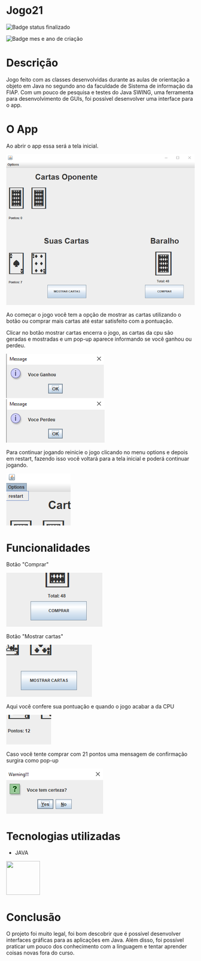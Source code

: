 # Jogo21

![Badge status finalizado](https://img.shields.io/badge/Status-Finalizado-success?style=for-the-badge)

![Badge mes e ano de criação](https://img.shields.io/badge/Release_Date-04/2023-informational?style=for-the-badge)


# Descrição
Jogo feito com as classes desenvolvidas durante as aulas de orientação a objeto em Java no segundo ano da faculdade de Sistema de informação da FIAP. Com um pouco de pesquisa e testes do Java SWING, uma ferramenta para desenvolvimento de GUIs, foi possível desenvolver uma interface para o app.

# O App

Ao abrir o app essa será a tela inicial.

![Img Tela inicial jogo 21](https://github.com/VituHonda/Jogo21/blob/main/Jogo21Img/TelaInicial.png)

Ao começar o jogo você tem a opção de mostrar as cartas utilizando o botão ou comprar mais cartas até estar satisfeito com a pontuação.

Clicar no botão mostrar cartas encerra o jogo, as cartas da cpu são geradas e mostradas e um pop-up aparece informando se você ganhou ou perdeu.

![Pop-up com mensagem de ganhou](https://github.com/VituHonda/Jogo21/blob/main/Jogo21Img/MensagemGanhou.png)
![Pop-up com mensagem de perdeu](https://github.com/VituHonda/Jogo21/blob/main/Jogo21Img/MensagemPerdeu.png)

Para continuar jogando reinicie o jogo clicando no menu options e depois em restart, fazendo isso você voltará para a tela inicial e poderá continuar jogando.

![Imagem menu options com a opçao restart](https://github.com/VituHonda/Jogo21/blob/main/Jogo21Img/BotaoRestart.png)

# Funcionalidades

Botão "Comprar" 

![Imagem botão comprar](https://github.com/VituHonda/Jogo21/blob/main/Jogo21Img/BotaoComprar.png)

Botão "Mostrar cartas"

![Imagem botão mostrar cartas](https://github.com/VituHonda/Jogo21/blob/main/Jogo21Img/BotaoMostrarCartas.png)

Aqui você confere sua pontuação e quando o jogo acabar a da CPU

![Img pontuação](https://github.com/VituHonda/Jogo21/blob/main/Jogo21Img/Pontuacao.png)

Caso você tente comprar com 21 pontos uma mensagem de confirmação surgira como pop-up

![Pop-up de confimação](https://github.com/VituHonda/Jogo21/blob/main/Jogo21Img/ConfirmaCompra21.png)

# Tecnologias utilizadas

 - JAVA

<img src="https://cdn.jsdelivr.net/gh/devicons/devicon/icons/java/java-original-wordmark.svg" width="90" height="90" />
          

# Conclusão

O projeto foi muito legal, foi bom descobrir que é possível desenvolver interfaces gráficas para as aplicações em Java. Além disso, foi possível praticar um pouco dos conhecimento com a linguagem e tentar aprender coisas novas fora do curso.

